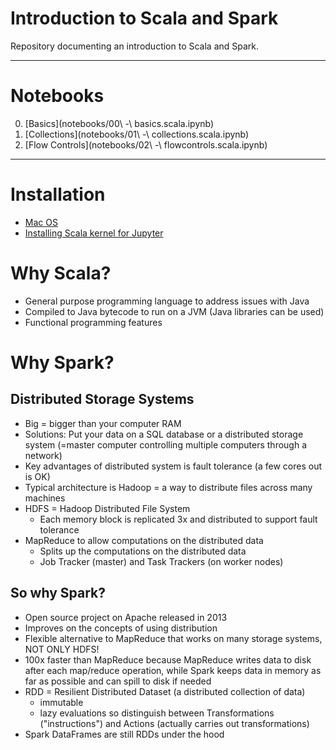 # Introduction to Scala and Spark

Repository documenting an introduction to Scala and Spark.

---

# Notebooks
0. [Basics](notebooks/00\ -\ basics.scala.ipynb)
1. [Collections](notebooks/01\ -\ collections.scala.ipynb)
2. [Flow Controls](notebooks/02\ -\ flowcontrols.scala.ipynb)

---

# Installation
* [Mac OS](https://medium.freecodecamp.org/installing-scala-and-apache-spark-on-mac-os-837ae57d283f)
* [Installing Scala kernel for Jupyter](http://almond-sh.github.io/almond/stable/docs/quick-start-install)

# Why Scala?

* General purpose programming language to address issues with Java
* Compiled to Java bytecode to run on a JVM (Java libraries can be used)
* Functional programming features

# Why Spark?

## Distributed Storage Systems

* Big = bigger than your computer RAM
* Solutions: Put your data on a SQL database or a distributed storage system (=master computer controlling multiple computers through a network)
* Key advantages of distributed system is fault tolerance (a few cores out is OK)
* Typical architecture is Hadoop = a way to distribute files across many machines
* HDFS = Hadoop Distributed File System
  - Each memory block is replicated 3x and distributed to support fault tolerance
* MapReduce to allow computations on the distributed data
  - Splits up the computations on the distributed data
  - Job Tracker (master) and Task Trackers (on worker nodes)

## So why Spark?
* Open source project on Apache released in 2013
* Improves on the concepts of using distribution
* Flexible alternative to MapReduce that works on many storage systems, NOT ONLY HDFS!
* 100x faster than MapReduce because MapReduce writes data to disk after each map/reduce operation, while Spark keeps data in memory as far as possible and can spill to disk if needed
* RDD = Resilient Distributed Dataset (a distributed collection of data)
  - immutable
  - lazy evaluations so distinguish between Transformations ("instructions") and Actions (actually carries out transformations)
* Spark DataFrames are still RDDs under the hood
 
